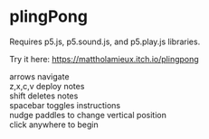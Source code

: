 # plingPong

Requires p5.js, p5.sound.js, and p5.play.js libraries.

Try it here: https://mattholamieux.itch.io/plingpong

arrows navigate<br/>
z,x,c,v deploy notes<br/>
shift deletes notes<br/>
spacebar toggles instructions<br/>
nudge paddles to change vertical position<br/>
click anywhere to begin<br/>
